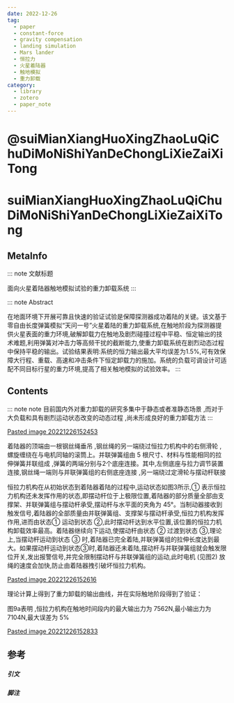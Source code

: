 ```yaml
---
date: 2022-12-26
tag:
  - paper
  - constant-force
  - gravity compensation
  - landing simulation
  - Mars lander
  - 恒拉力
  - 火星着陆器
  - 触地模拟
  - 重力卸载
category:
  - library
  - zotero
  - paper_note
---
```


# @suiMianXiangHuoXingZhaoLuQiChuDiMoNiShiYanDeChongLiXieZaiXiTong


# suiMianXiangHuoXingZhaoLuQiChuDiMoNiShiYanDeChongLiXieZaiXiTong

## MetaInfo

::: note 文献标题

 面向火星着陆器触地模拟试验的重力卸载系统
:::

::: note Abstract

在地面环境下开展可靠且快速的验证试验是保障探测器成功着陆的关键。该文基于零自由长度弹簧模拟“天问一号”火星着陆的重力卸载系统,在触地阶段为探测器提供火星表面的重力环境,破解卸载力在触地及剧烈碰撞过程中平稳、恒定输出的技术难题,利用弹簧对冲击力等高频干扰的截断能力,使重力卸载系统在剧烈动态过程中保持平稳的输出。试验结果表明:系统的恒力输出最大平均误差为1.5%,可有效保障大行程、重载、高速和冲击条件下恒定卸载力的施加。系统的负载可调设计可适配不同目标行星的重力环境,提高了相关触地模拟的试验效率。
:::


## Contents


::: note note
目前国内外对重力卸载的研究多集中于静态或者准静态场景 ,而对于大负载和具有剧烈运动状态改变的动态过程 ,尚未形成良好的重力卸载方法
:::


[Pasted image 20221226152453](.//)

着陆器的顶端由一根钢丝绳垂吊 ,钢丝绳的另一端绕过恒拉力机构中的右侧滑轮 ,螺旋缠绕在与电机同轴的滚筒上。并联弹簧组由 5 根尺寸、材料与性能相同的拉伸弹簧并联组成 ,弹簧的两端分别与2个底座连接。其中,左侧底座与拉力调节装置连接,钢丝绳一端则与并联弹簧组的右侧底座连接 ,另一端绕过定滑轮与摆动杆联接

恒拉力机构在从初始状态到着陆器着陆的过程中,运动状态如图3所示,① 表示恒拉力机构还未发挥作用的状态,即摆动杆位于上极限位置,着陆器的部分质量全部由支撑架、并联弹簧组与摆动杆承受,摆动杆与水平面的夹角为 45°。当制动器接收到触发信号,着陆器的全部质量由并联弹簧组、支撑架与摆动杆承受,恒拉力机构发挥作用,进而由状态① 运动到状态 ②,此时摆动杆达到水平位置,该位置的恒拉力机构卸载效率最高。着陆器继续向下运动,使摆动杆由状态 ② 过渡到状态 ③,理论上,当摆动杆运动到状态 ③ 时,着陆器已完全着陆,并联弹簧组的拉伸长度达到最大。如果摆动杆运动到状态③时,着陆器还未着陆,摆动杆与并联弹簧组就会触发限位开关,发出报警信号,并完全限制摆动杆与并联弹簧组的运动,此时电机 (见图2) 放绳的速度会加快,防止由着陆器拽引破坏恒拉力机构。

[Pasted image 20221226152616](.//)

理论计算上得到了重力卸载的输出曲线，并在实际触地阶段得到了验证：

图9a表明 ,恒拉力机构在触地时间段内的最大输出力为 7562N,最小输出力为 7104N,最大误差为 5%

[Pasted image 20221226152833](.//)



## 参考

##### 引文



##### 脚注
